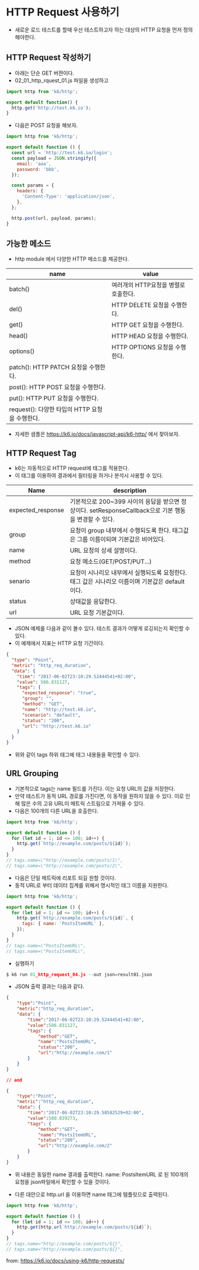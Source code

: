 # HTTP Request 사용하기 

- 새로운 로드 테스트를 할때 우선 테스트하고자 하는 대상의 HTTP 요청을 먼저 정의해야한다. 

## HTTP Request 작성하기

- 아래는 단순 GET 버젼이다. 
- 02_01_http_rquest_01.js 파일을 생성하고 

```js
import http from 'k6/http';

export default function() {
  http.get('http://test.k6.io');
}
```

- 다음은 POST 요청을 해보자. 

```js
import http from 'k6/http';

export default function () {
  const url = 'http://test.k6.io/login';
  const payload = JSON.stringify({
    email: 'aaa',
    password: 'bbb',
  });

  const params = {
    headers: {
      'Content-Type': 'application/json',
    },
  };

  http.post(url, payload, params);
}

```

## 가능한 메소드

- http module 에서 다양한 HTTP 메소드를 제공한다. 

|name| value|
|---|---|
|batch()| 여러개의 HTTP요청을 병렬로 호출한다. |
|del()| HTTP DELETE 요청을 수행한다. |
|get()| HTTP GET 요청을 수행한다. |
|head()| HTTP HEAD 요청을 수행한다. |
|options()| HTTP OPTIONS 요청을 수행한다.|
|patch(): HTTP PATCH 요청을 수행한다. |
|post(): HTTP POST 요청을 수행한다. |
|put(): HTTP PUT 요청을 수행한다. |
|request(): 다양한 타입의 HTTP 요청을 수행한다. |

- 자세한 샘플은 https://k6.io/docs/javascript-api/k6-http/ 에서 찾아보자. 

## HTTP Request Tag

- k6는 자동적으로 HTTP request에 태그를 적용한다. 
- 이 태그를 이용하여 결과에서 필터링을 하거나 분석시 사용할 수 있다. 

|Name| description|
|---|---|
|expected_response| 기본적으로 200~399 사이의 응답을 받으면 정상이다. setResponseCallback으로 기본 행동을 변경할 수 있다. |
|group| 요청이 group 내부에서 수행되도록 한다. 태그값은 그룹 이름이되며 기본값은 비어있다.|
|name| URL 요청의 상세 설명이다.|
|method| 요청 메소드(GET/POST/PUT...)|
|senario| 요청이 시나리오 내부에서 실행되도록 요청한다. 태그 값은 시나리오 이름이며 기본값은 default이다.|
|status| 상태값을 응답한다.|
|url| URL 요청 기본값이다.|

- JSON 예제를 다음과 같이 볼수 있다. 테스트 결과가 어떻게 로깅되는지 확인할 수 있다. 
- 이 예제에서 지표는 HTTP 요청 기간이다.

```json
{
  "type": "Point",
  "metric": "http_req_duration",
  "data": {
    "time": "2017-06-02T23:10:29.52444541+02:00",
    "value": 586.831127,
    "tags": {
      "expected_response": "true",
      "group": "",
      "method": "GET",
      "name": "http://test.k6.io",
      "scenario": "default",
      "status": "200",
      "url": "http://test.k6.io"
    }
  }
}
```

- 위와 같이 tags 하위 태그에 태그 내용들을 확인할 수 있다. 

## URL Grouping

- 기본적으로 tags는 name 필드를 가진다. 이는 요청 URL의 값을 저장한다. 
- 만약 테스트가 동적 URL 경로를 가진다면, 이 동작을 원하지 않을 수 있다. 이로 인해 많은 수의 고유 URL이 메트릭 스트림으로 가져올 수 있다. 
- 다음은 100개의 다른 URL을 호출한다. 

```js
import http from 'k6/http';

export default function () {
  for (let id = 1; id <= 100; id++) {
    http.get(`http://example.com/posts/${id}`);
  }
}
// tags.name=\"http://example.com/posts/1\",
// tags.name=\"http://example.com/posts/2\",
```

- 다음은 단일 메트릭에 리포트 되길 원할 것이다. 
- 동적 URL로 부터 데이터 집계를 위해서 명시적인 태그 이름을 지원한다. 

```js
import http from 'k6/http';

export default function () {
  for (let id = 1; id <= 100; id++) {
    http.get(`http://example.com/posts/${id}`, {
      tags: { name: 'PostsItemURL' },
    });
  }
}
// tags.name=\"PostsItemURL\",
// tags.name=\"PostsItemURL\",
```

- 실행하기

```go
$ k6 run 01_http_request_04.js --out json=result01.json
```

- JSON 출력 결과는 다음과 같다. 

```json
{
    "type":"Point",
    "metric":"http_req_duration",
    "data": {
        "time":"2017-06-02T23:10:29.52444541+02:00",
        "value":586.831127,
        "tags": {
            "method":"GET",
            "name":"PostsItemURL",
            "status":"200",
            "url":"http://example.com/1"
        }
    }
}

// and

{
    "type":"Point",
    "metric":"http_req_duration",
    "data": {
        "time":"2017-06-02T23:10:29.58582529+02:00",
        "value":580.839273,
        "tags": {
            "method":"GET",
            "name":"PostsItemURL",
            "status":"200",
            "url":"http://example.com/2"
        }
    }
}
```

- 위 내용은 동일한 name 결과를 출력한다. name: PostsItemURL 로 된 100개의 요청을 json파일에서 확인할 수 있을 것이다. 

- 다른 대안으로 http.url 을 이용하면 name 태그에 템플릿으로 출력된다.

```js
import http from 'k6/http';

export default function () {
  for (let id = 1; id <= 100; id++) {
    http.get(http.url`http://example.com/posts/${id}`);
  }
}
// tags.name="http://example.com/posts/${}",
// tags.name="http://example.com/posts/${}",

```

from: https://k6.io/docs/using-k6/http-requests/
